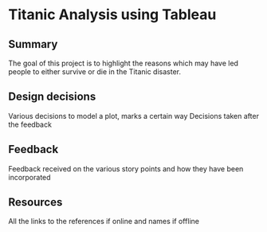 # Titanic Analysis using Tableau

## Summary
The goal of this project is to highlight the reasons which may have led people to either survive or die in the Titanic disaster.

## Design decisions
Various decisions to model a plot, marks a certain way
Decisions taken after the feedback

## Feedback
Feedback received on the various story points and how they have been incorporated

## Resources
All the links to the references if online and names if offline
